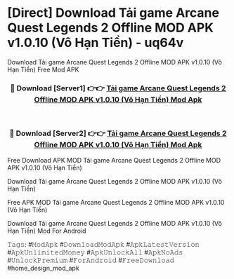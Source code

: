 # [Direct] Download Tải game Arcane Quest Legends 2 Offline MOD APK v1.0.10 (Vô Hạn Tiền) - uq64v
Download Tải game Arcane Quest Legends 2 Offline MOD APK v1.0.10 (Vô Hạn Tiền) Free Mod APK

<div align="center">
<h3>🔴 Download [Server1] 👉👉 <a href="https://apk-comot.site?title=Tải_game_Arcane_Quest_Legends_2_Offline_MOD_APK_v1.0.10_(Vô_Hạn_Tiền)">Tải game Arcane Quest Legends 2 Offline MOD APK v1.0.10 (Vô Hạn Tiền) Mod Apk</a></h3><br>

<h3>🔴 Download [Server2] 👉👉 <a href="https://apk-comot.site?title=Tải_game_Arcane_Quest_Legends_2_Offline_MOD_APK_v1.0.10_(Vô_Hạn_Tiền)">Tải game Arcane Quest Legends 2 Offline MOD APK v1.0.10 (Vô Hạn Tiền) Mod Apk</a></h3>
</div>


Free Download APK MOD Tải game Arcane Quest Legends 2 Offline MOD APK v1.0.10 (Vô Hạn Tiền)

Download Tải game Arcane Quest Legends 2 Offline MOD APK v1.0.10 (Vô Hạn Tiền) 

Free APK MOD Tải game Arcane Quest Legends 2 Offline MOD APK v1.0.10 (Vô Hạn Tiền) 

Download Tải game Arcane Quest Legends 2 Offline MOD APK v1.0.10 (Vô Hạn Tiền) Mod For Android

𝚃𝚊𝚐𝚜: #𝙼𝚘𝚍𝙰𝚙𝚔 #𝙳𝚘𝚠𝚗𝚕𝚘𝚊𝚍𝙼𝚘𝚍𝙰𝚙𝚔 #𝙰𝚙𝚔𝙻𝚊𝚝𝚎𝚜𝚝𝚅𝚎𝚛𝚜𝚒𝚘𝚗 #𝙰𝚙𝚔𝚄𝚗𝚕𝚒𝚖𝚒𝚝𝚎𝚍𝙼𝚘𝚗𝚎𝚢 #𝙰𝚙𝚔𝚄𝚗𝚕𝚘𝚌𝚔𝙰𝚕𝚕 #𝙰𝚙𝚔𝙽𝚘𝙰𝚍𝚜 #𝚄𝚗𝚕𝚘𝚌𝚔𝙿𝚛𝚎𝚖𝚒𝚞𝚖 #𝙵𝚘𝚛𝙰𝚗𝚍𝚛𝚘𝚒𝚍 #𝙵𝚛𝚎𝚎𝙳𝚘𝚠𝚗𝚕𝚘𝚊𝚍 #home_design_mod_apk